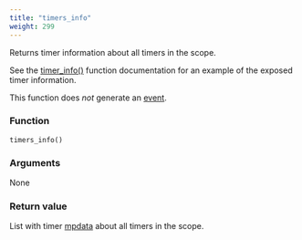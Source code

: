 ```yaml
---
title: "timers_info"
weight: 299
---
```


Returns timer information about all timers in the scope.

See the [timer_info()](../timer_info) function documentation for an example of the exposed timer information.

This function does *not* generate an [event](../../overview/events).

### Function

`timers_info()`

### Arguments

None

### Return value

List with timer [mpdata](../../data-types/mpdata)  about all timers in the scope.
